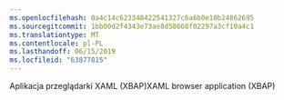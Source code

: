 ```yaml
---
ms.openlocfilehash: 0a4c14c623348422541327c6a6b0e10b24862695
ms.sourcegitcommit: 1bb00d2f4343e73ae8d58668f02297a3cf10a4c1
ms.translationtype: MT
ms.contentlocale: pl-PL
ms.lasthandoff: 06/15/2019
ms.locfileid: "63877815"
---
```

<span data-ttu-id="9ac81-101">Aplikacja przeglądarki XAML (XBAP)</span><span class="sxs-lookup"><span data-stu-id="9ac81-101">XAML browser application (XBAP)</span></span>